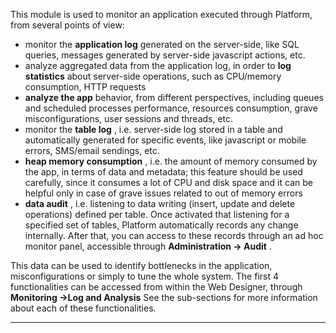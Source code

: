 This module is used to monitor an application executed through Platform, from several points of view:

* monitor the  **application log**  generated on the server-side, like SQL queries, messages generated by server-side javascript actions, etc.
* analyze aggregated data from the application log, in order to  **log**  **statistics**  about server-side operations, such as CPU/memory consumption, HTTP requests
*  **analyze the app**  behavior, from different perspectives, including queues and scheduled processes performance, resources consumption, grave misconfigurations, user sessions and threads, etc.
* monitor the  **table log** , i.e. server-side log stored in a table and automatically generated for specific events, like javascript or mobile errors, SMS/email sendings, etc.
*  **heap memory consumption** , i.e. the amount of memory consumed by the app, in terms of data and metadata; this feature should be used carefully, since it consumes a lot of CPU and disk space and it can be helpful only in case of grave issues related to out of memory errors
*  **data audit** , i.e. listening to data writing (insert, update and delete operations) defined per table. Once activated that listening for a specified set of tables, Platform automatically records any change internally. After that, you can access to these records through an ad hoc monitor panel, accessible through  **Administration -&gt; Audit** .

This data can be used to identify bottlenecks in the application, misconfigurations or simply to tune the whole system.
The first 4 functionalities can be accessed from within the Web Designer, through  **Monitoring -&gt;Log and Analysis** 
See the sub-sections for more information about each of these functionalities.

                

---



